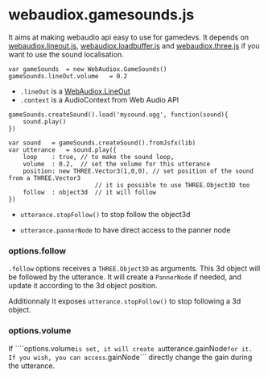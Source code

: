 webaudiox.gamesounds.js
=======================

It aims at making webaudio api easy to use for gamedevs.
It depends on 
[webaudiox.lineout.js](https://github.com/jeromeetienne/webaudiox#webaudioxlineoutjs),
[webaudiox.loadbuffer.js](https://github.com/jeromeetienne/webaudiox#webaudioxloadbufferjs)
and
[webaudiox.three.js](https://github.com/jeromeetienne/webaudiox#webaudioxthreejs) if
you want to use the sound localisation.


```
var gameSounds	= new WebAudiox.GameSounds()
gameSounds.lineOut.volume	= 0.2
```

* ```.lineOut``` is a [WebAudiox.LineOut](https://github.com/jeromeetienne/webaudiox#webaudioxlineoutjs)
* ```.context``` is a AudioContext from Web Audio API


```
gameSounds.createSound().load('mysound.ogg', function(sound){
	sound.play()
})
```

```
var sound	= gameSounds.createSound().fromJsfx(lib)
var utterance	= sound.play({
	loop	: true,	// to make the sound loop, 
	volume	: 0.2,	// set the volume for this utterance
	position: new THREE.Vector3(1,0,0),	// set position of the sound from a THREE.Vector3
						// it is possible to use THREE.Object3D too
	follow	: object3d	// it will follow
})
```

* ```utterance.stopFollow()``` to stop follow the object3d

* ```utterance.pannerNode``` to have direct access to the panner node

### options.follow

```.follow``` options receives a ```THREE.Object3D``` as arguments. This 3d object
will be followed by the utterance.
It will create a ```PannerNode``` if needed, and update it according to the 3d object
position.

Additionnaly It exposes ```utterance.stopFollow()``` to stop following a 3d object.

### options.volume
If ````options.volume``` is set, it will create a ```utterance.gainNode``` for it. 
If you wish, you can access ```.gainNode``` directly change the gain during the utterance.

